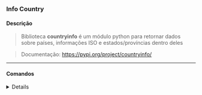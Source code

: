 ### Info Country

#### Descrição

> Biblioteca **countryinfo** é um módulo python para retornar dados sobre países, informações ISO e estados/províncias dentro deles

> Documentação: https://pypi.org/project/countryinfo/

---

#### Comandos

<details>

##### `INFO` - Instale **countryinfo** usando pip
``` bash
 $ pip install countryinfo
```

##### `INFO` - Data Input | Output
``` python
input:

    Digite o nome do país: Brazil

output:

    País: brazil
    Capital: Brasília
    Moedas: ['BRL']
    Idiomas: ['pt']
    Fazem fronteira: ['ARG', 'BOL', 'COL', 'GUF', 'GUY', 'PRY', 'PER', 'SUR', 'URY', 'VEN']
    Código de área: ['55']
    População: 203586000
```
</details>

